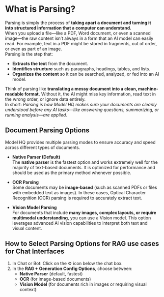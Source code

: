 # What is Parsing?

Parsing is simply the process of **taking apart a document and turning it into structured information that a computer can understand.**  
When you upload a file—like a PDF, Word document, or even a scanned image—the raw content isn’t always in a form that an AI model can easily read. For example, text in a PDF might be stored in fragments, out of order, or even as part of an image.  
Parsing is the step that:

- **Extracts the text** from the document.  
- **Identifies structure** such as paragraphs, headings, tables, and lists.  
- **Organizes the content** so it can be searched, analyzed, or fed into an AI model.  

Think of parsing like **translating a messy document into a clean, machine-readable format.** Without it, the AI might miss key information, read text in the wrong order, or ignore data entirely.  
In short: *Parsing is how Model HQ makes sure your documents are cleanly understood before any AI tasks—like answering questions, summarizing, or running analysis—are applied.*  

## Document Parsing Options

Model HQ provides multiple parsing modes to ensure accuracy and speed across different types of documents.  

- **Native Parser (Default)**  
  The **native parser** is the fastest option and works extremely well for the majority of text-based documents. It is optimized for performance and should be used as the primary method whenever possible.  

- **OCR Parsing**  
  Some documents may be **image-based** (such as scanned PDFs or files with embedded text as images). In these cases, Optical Character Recognition (OCR) parsing is required to accurately extract text.  

- **Vision Model Parsing**  
  For documents that include **many images, complex layouts, or require multimodal understanding**, you can use a Vision model. This option leverages advanced AI vision capabilities to interpret both text and visual content.  


## How to Select Parsing Options for RAG use cases for Chat Interfaces
1. In Chat or Bot: Click on the ⚙ icon below the chat box.  
2. In the **RAG + Generation Config Options**, choose between:  
   - **Native Parser** (default, fastest)  
   - **OCR** (for image-based documents)  
   - **Vision Model** (for documents rich in images or requiring visual context)  
